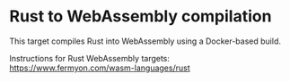 # Rust to WebAssembly compilation

This target compiles Rust into WebAssembly using a Docker-based build.

Instructions for Rust WebAssembly targets: https://www.fermyon.com/wasm-languages/rust
